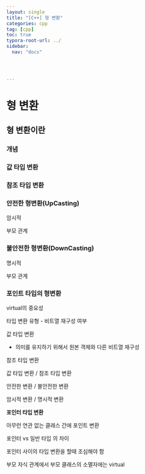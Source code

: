 ```yaml
---
layout: single
title: "[C++] 형 변환"
categories: cpp
tag: [cpp]
toc: true
typora-root-url: ../
sidebar:
  nav: "docs"




---
```


# 형 변환

## 형 변환이란

### 개념





### 값 타입 변환

### 참조 타입 변환

### 안전한 형변환(UpCasting)

암시적

부모 관계 

### 불안전한 형변환(DownCasting) 

명시적

부모 관계



### 포인트 타입의 형변환

virtual의 중요성



타입 변환 유형 - 비트열 재구성 여부

값 타입 변환

- 의미를 유지하기 위해서 원본 객체와 다른 비트열 재구성

참조 타입 변환





값 타입 변환 / 참조 타입 변환



안전한 변환 / 불안전한 변환



암시적 변환 / 명시적 변환



**포인터 타입 변환**



아무런 연관 없는 클래스 간에 포인트 변환





포인터 vs 일반 타입 의 차이 

포인터 사이의 타입 변환을 할때 조심해야 함

부모 자식 관계에서 부모 클래스의 소멸자에는 virtual 